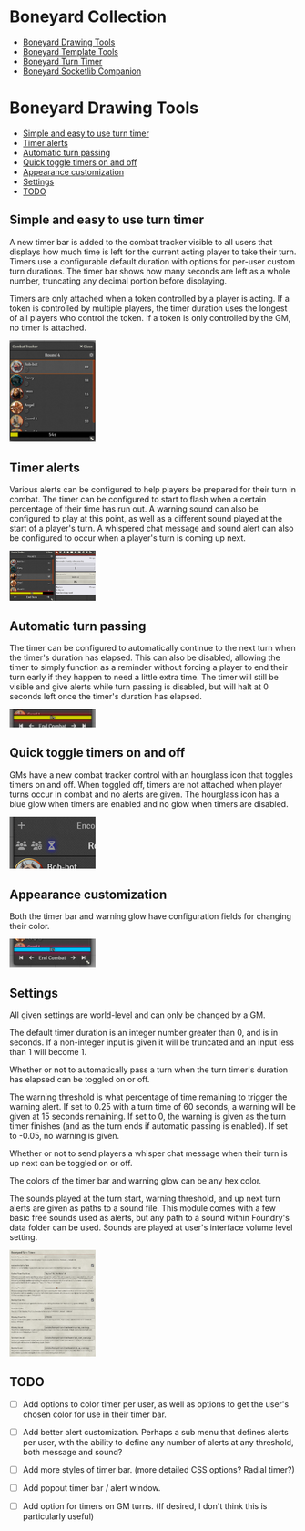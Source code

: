 # Boneyard Collection
- [Boneyard Drawing Tools](https://github.com/operation404/boneyard-drawing-tools)
- [Boneyard Template Tools](https://github.com/operation404/boneyard-template-tools)
- [Boneyard Turn Timer](https://github.com/operation404/boneyard-turn-timer)
- [Boneyard Socketlib Companion](https://github.com/operation404/boneyard-socketlib-companion)

# Boneyard Drawing Tools
- [Simple and easy to use turn timer](#simple-and-easy-to-use-turn-timer)
- [Timer alerts](#timer-alerts)
- [Automatic turn passing](#automatic-turn-passing)
- [Quick toggle timers on and off](#quick-toggle-timers-on-and-off)
- [Appearance customization](#appearance-customization)
- [Settings](#settings)
- [TODO](#todo)

## Simple and easy to use turn timer
A new timer bar is added to the combat tracker visible to all users that displays how much time is left for the current acting player to take their turn. Timers use a configurable default duration with options for per-user custom turn durations. The timer bar shows how many seconds are left as a whole number, truncating any decimal portion before displaying.

Timers are only attached when a token controlled by a player is acting. If a token is controlled by multiple players, the timer duration uses the longest of all players who control the token. If a token is only controlled by the GM, no timer is attached.

<img src="https://github.com/operation404/boneyard-turn-timer/blob/master/images/turn timer main example.png?raw=true" width=30%>

## Timer alerts
Various alerts can be configured to help players be prepared for their turn in combat. The timer can be configured to start to flash when a certain percentage of their time has run out. A warning sound can also be configured to play at this point, as well as a different sound played at the start of a player's turn. A whispered chat message and sound alert can also be configured to occur when a player's turn is coming up next.

<img src="https://github.com/operation404/boneyard-turn-timer/blob/master/images/timer warnings.png?raw=true" width=30%>

## Automatic turn passing
The timer can be configured to automatically continue to the next turn when the timer's duration has elapsed. This can also be disabled, allowing the timer to simply function as a reminder without forcing a player to end their turn early if they happen to need a little extra time. The timer will still be visible and give alerts while turn passing is disabled, but will halt at 0 seconds left once the timer's duration has elapsed.

<img src="https://github.com/operation404/boneyard-turn-timer/blob/master/images/turn pass disabled.png?raw=true" width=30%>

## Quick toggle timers on and off
GMs have a new combat tracker control with an hourglass icon that toggles timers on and off. When toggled off, timers are not attached when player turns occur in combat and no alerts are given. The hourglass icon has a blue glow when timers are enabled and no glow when timers are disabled.

<img src="https://github.com/operation404/boneyard-turn-timer/blob/master/images/timer toggle button.png?raw=true" width=30%>

## Appearance customization
Both the timer bar and warning glow have configuration fields for changing their color.

<img src="https://github.com/operation404/boneyard-turn-timer/blob/master/images/timer bar customization.png?raw=true" width=30%>

## Settings
All given settings are world-level and can only be changed by a GM.

The default timer duration is an integer number greater than 0, and is in seconds. If a non-integer input is given it will be truncated and an input less than 1 will become 1.

Whether or not to automatically pass a turn when the turn timer's duration has elapsed can be toggled on or off.

The warning threshold is what percentage of time remaining to trigger the warning alert. If set to 0.25 with a turn time of 60 seconds, a warning will be given at 15 seconds remaining. If set to 0, the warning is given as the turn timer finishes (and as the turn ends if automatic passing is enabled). If set to -0.05, no warning is given.

Whether or not to send players a whisper chat message when their turn is up next can be toggled on or off.

The colors of the timer bar and warning glow can be any hex color.

The sounds played at the turn start, warning threshold, and up next turn alerts are given as paths to a sound file. This module comes with a few basic free sounds used as alerts, but any path to a sound within Foundry's data folder can be used. Sounds are played at user's interface volume level setting.

<img src="https://github.com/operation404/boneyard-turn-timer/blob/master/images/example settings.png?raw=true" width=30%>

## TODO
- [ ] Add options to color timer per user, as well as options to get the user's chosen color for use in their timer bar.
- [ ] Add better alert customization. Perhaps a sub menu that defines alerts per user, with the ability to define any number of alerts at any threshold, both message and sound?
- [ ] Add more styles of timer bar. (more detailed CSS options? Radial timer?)
- [ ] Add popout timer bar / alert window.
- [ ] Add option for timers on GM turns. (If desired, I don't think this is particularly useful)

